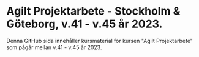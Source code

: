 # Agilt Projektarbete - Stockholm & Göteborg, v.41 - v.45 år 2023.
Denna GitHub sida innehåller kursmaterial för kursen "Agilt Projektarbete" som pågår mellan v.41 - v.45 år 2023. 

